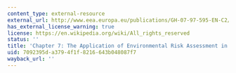 ```yaml
---
content_type: external-resource
external_url: http://www.eea.europa.eu/publications/GH-07-97-595-EN-C2/chapter7h.html
has_external_license_warning: true
license: https://en.wikipedia.org/wiki/All_rights_reserved
status: ''
title: 'Chapter 7: The Application of Environmental Risk Assessment in Industry'
uid: 7092395d-a379-4f1f-8216-643b048087f7
wayback_url: ''
---
```

